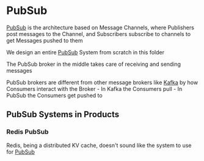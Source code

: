 # PubSub
[PubSub](../../design_systems/_typical_reusable_resources/_typical_distributed_pubsub/README.md) is the architecture based on Message Channels, where Publishers post messages to the Channel, and Subscribers subscribe to channels to get Messages pushed to them

We design an entire [PubSub](../../design_systems/_typical_reusable_resources/_typical_distributed_pubsub/README.md) System from scratch in this folder

The PubSub broker in the middle takes care of receiving and sending messages

PubSub brokers are different from other message brokers like [Kafka](../Kafka%20Broker/KAFKA.md) by how Consumers interact with the Broker
    - In Kafka the Consumers pull
    - In PubSub the Consumers get pushed to

## PubSub Systems in Products
### Redis PubSub
Redis, being a distributed KV cache, doesn't sound like the system to use for [PubSub](../../databases%20&%20storage/Redis/PUBSUB.md)